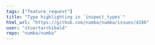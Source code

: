 ```yaml
---
tags: ["feature_request"]
title: "Type highlighting in `inspect_types`"
html_url: "https://github.com/numba/numba/issues/4286"
user: "stuartarchibald"
repo: "numba/numba"
---
```


